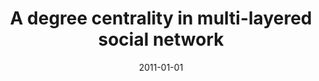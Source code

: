 ---
# Documentation: https://wowchemy.com/docs/managing-content/

title: A degree centrality in multi-layered social network
subtitle: ''
summary: ''
authors:
- brodka
- Krzysztof Skibicki
- kazienko
- Katarzyna Musiał
tags: []
categories: []
date: '2011-01-01'
lastmod: 2022-10-07T05:44:03Z
featured: false
draft: false

# Featured image
# To use, add an image named `featured.jpg/png` to your page's folder.
# Focal points: Smart, Center, TopLeft, Top, TopRight, Left, Right, BottomLeft, Bottom, BottomRight.
image:
  caption: ''
  focal_point: ''
  preview_only: false

# Projects (optional).
#   Associate this post with one or more of your projects.
#   Simply enter your project's folder or file name without extension.
#   E.g. `projects = ["internal-project"]` references `content/project/deep-learning/index.md`.
#   Otherwise, set `projects = []`.
projects: []
publishDate: '2022-10-07T05:44:02.407714Z'
publication_types:
- '1'
abstract: ''
publication: '*Proceedings of the 2011 International Conference on Computational Aspects
  of Social Networks, (CASoN) : Salamanca, Spain, 19 – 21 October 2011*'
---
